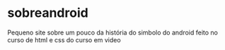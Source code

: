 # sobreandroid
 Pequeno site sobre um pouco da história do simbolo do android feito no curso de html e css do curso em video
